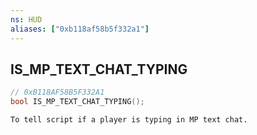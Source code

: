 ```yaml
---
ns: HUD
aliases: ["0xb118af58b5f332a1"]
---
```

## IS_MP_TEXT_CHAT_TYPING

```c
// 0xB118AF58B5F332A1
bool IS_MP_TEXT_CHAT_TYPING();
```

```
To tell script if a player is typing in MP text chat.
```
